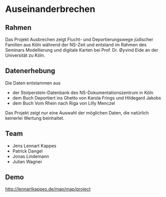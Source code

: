 # Auseinanderbrechen

## Rahmen
Das Projekt Ausbrechen zeigt Flucht- und Deportierungswege jüdischer Familien aus Köln während der NS-Zeit und entstand im Rahmen des Seminars Modellierung und digitale Karten bei Prof. Dr. Øyvind Eide an der Universität zu Köln.

## Datenerhebung
Die Daten entstammen aus

* der Stolperstein-Datenbank des NS-Dokumentationszentrum in Köln
* dem Buch Deportiert ins Ghetto von Karola Frings und Hildegard Jakobs 
* dem Buch Vom Rhein nach Riga von Lilly Menczel

Das Projekt zeigt nur eine Auswahl der möglichen Daten, die natürlich keinerlei Wertung beinhaltet.

## Team
* Jens Lennart Kappes
* Patrick Dangel
* Jonas Lindemann
* Julian Wagner

## Demo

http://lennartkappes.de/map/map/project
